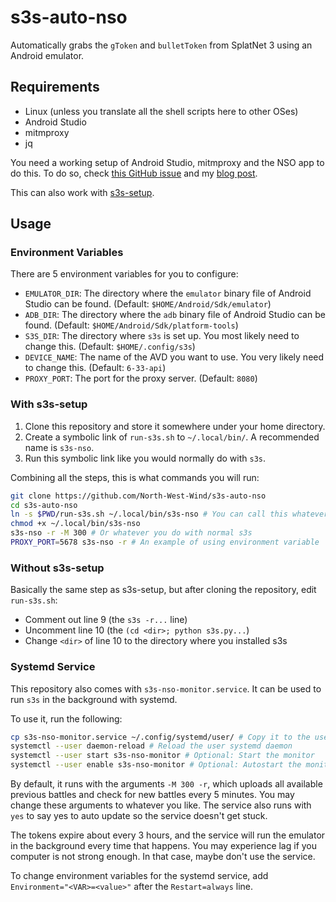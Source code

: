 # s3s-auto-nso
Automatically grabs the `gToken` and `bulletToken` from SplatNet 3 using an Android emulator.

## Requirements
- Linux (unless you translate all the shell scripts here to other OSes)
- Android Studio
- mitmproxy
- jq

You need a working setup of Android Studio, mitmproxy and the NSO app to do this.
To do so, check [this GitHub issue](https://github.com/frozenpandaman/s3s/issues/198#issuecomment-2561475617) and my [blog post](https://blog.northwestw.in/p/2024/12/28/splatnet-3-token-mitmproxy-guide).

This can also work with [s3s-setup](https://github.com/North-West-Wind/s3s-setup).

## Usage
### Environment Variables
There are 5 environment variables for you to configure:
- `EMULATOR_DIR`: The directory where the `emulator` binary file of Android Studio can be found. (Default: `$HOME/Android/Sdk/emulator`)
- `ADB_DIR`: The directory where the `adb` binary file of Android Studio can be found. (Default: `$HOME/Android/Sdk/platform-tools`)
- `S3S_DIR`: The directory where `s3s` is set up. You most likely need to change this. (Default: `$HOME/.config/s3s`)
- `DEVICE_NAME`: The name of the AVD you want to use. You very likely need to change this. (Default: `6-33-api`)
- `PROXY_PORT`: The port for the proxy server. (Default: `8080`)

### With s3s-setup
1. Clone this repository and store it somewhere under your home directory.
2. Create a symbolic link of `run-s3s.sh` to `~/.local/bin/`. A recommended name is `s3s-nso`.
3. Run this symbolic link like you would normally do with `s3s`.

Combining all the steps, this is what commands you will run:
```bash
git clone https://github.com/North-West-Wind/s3s-auto-nso
cd s3s-auto-nso
ln -s $PWD/run-s3s.sh ~/.local/bin/s3s-nso # You can call this whatever you want
chmod +x ~/.local/bin/s3s-nso
s3s-nso -r -M 300 # Or whatever you do with normal s3s
PROXY_PORT=5678 s3s-nso -r # An example of using environment variable
```

### Without s3s-setup
Basically the same step as s3s-setup, but after cloning the repository, edit `run-s3s.sh`:
- Comment out line 9 (the `s3s -r...` line)
- Uncomment line 10 (the `(cd <dir>; python s3s.py...`)
- Change `<dir>` of line 10 to the directory where you installed s3s

### Systemd Service
This repository also comes with `s3s-nso-monitor.service`.
It can be used to run `s3s` in the background with systemd.

To use it, run the following:
```bash
cp s3s-nso-monitor.service ~/.config/systemd/user/ # Copy it to the user systemd service directory
systemctl --user daemon-reload # Reload the user systemd daemon
systemctl --user start s3s-nso-monitor # Optional: Start the monitor
systemctl --user enable s3s-nso-monitor # Optional: Autostart the monitor on boot
```

By default, it runs with the arguments `-M 300 -r`, which uploads all available previous battles and check for new battles every 5 minutes.
You may change these arguments to whatever you like.
The service also runs with `yes` to say yes to auto update so the service doesn't get stuck.

The tokens expire about every 3 hours, and the service will run the emulator in the background every time that happens.
You may experience lag if you computer is not strong enough. In that case, maybe don't use the service.

To change environment variables for the systemd service, add `Environment="<VAR>=<value>"` after the `Restart=always` line.